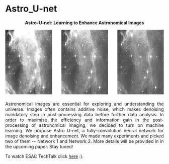 # Astro_U-net
<p align="center"> <b>  Astro-U-net:  Learning to Enhance Astronomical Images </b> </p>
<p align="center"><img src="img.png" height="210px"></p>

<p style="text-align:justify"> Astronomical images are essential for exploring and understanding the universe. Images often contains additive noise, which makes denoising mandatory step in post-processing data before further data analysis.  In order to maximise the efficiency and information gain in the post-processing of astronomical imaging, we decided to turn on machine learning. We propose Astro U-net, a fully-convolution neural network for image denoising and enhancement. We made many experiments and picked two of them -- Network 1 and Network 2. More details will be provided in in the upcoming paper. Stay tuned! </p>

To watch ESAC TechTalk click <a href='https://www.youtube.com/watch?v=QpjQ6Lu0GZ4&feature=youtu.be'>here</a> :).


